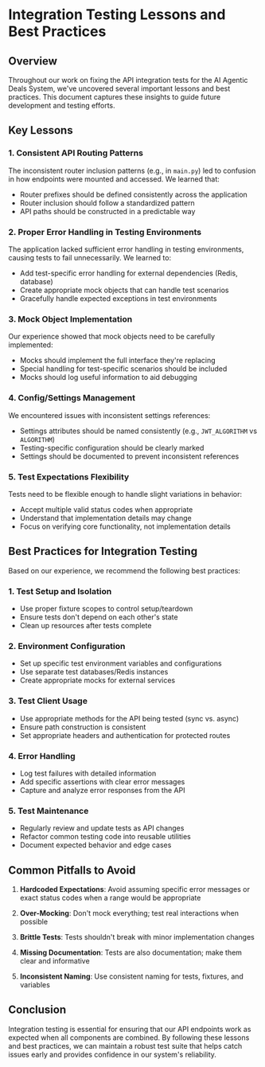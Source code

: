 # Integration Testing Lessons and Best Practices

## Overview

Throughout our work on fixing the API integration tests for the AI Agentic Deals System, we've uncovered several important lessons and best practices. This document captures these insights to guide future development and testing efforts.

## Key Lessons

### 1. Consistent API Routing Patterns

The inconsistent router inclusion patterns (e.g., in `main.py`) led to confusion in how endpoints were mounted and accessed. We learned that:

- Router prefixes should be defined consistently across the application
- Router inclusion should follow a standardized pattern
- API paths should be constructed in a predictable way

### 2. Proper Error Handling in Testing Environments

The application lacked sufficient error handling in testing environments, causing tests to fail unnecessarily. We learned to:

- Add test-specific error handling for external dependencies (Redis, database)
- Create appropriate mock objects that can handle test scenarios
- Gracefully handle expected exceptions in test environments

### 3. Mock Object Implementation

Our experience showed that mock objects need to be carefully implemented:

- Mocks should implement the full interface they're replacing
- Special handling for test-specific scenarios should be included
- Mocks should log useful information to aid debugging

### 4. Config/Settings Management

We encountered issues with inconsistent settings references:

- Settings attributes should be named consistently (e.g., `JWT_ALGORITHM` vs `ALGORITHM`)
- Testing-specific configuration should be clearly marked
- Settings should be documented to prevent inconsistent references

### 5. Test Expectations Flexibility

Tests need to be flexible enough to handle slight variations in behavior:

- Accept multiple valid status codes when appropriate
- Understand that implementation details may change
- Focus on verifying core functionality, not implementation details

## Best Practices for Integration Testing

Based on our experience, we recommend the following best practices:

### 1. Test Setup and Isolation

- Use proper fixture scopes to control setup/teardown
- Ensure tests don't depend on each other's state
- Clean up resources after tests complete

### 2. Environment Configuration

- Set up specific test environment variables and configurations
- Use separate test databases/Redis instances
- Create appropriate mocks for external services

### 3. Test Client Usage

- Use appropriate methods for the API being tested (sync vs. async)
- Ensure path construction is consistent
- Set appropriate headers and authentication for protected routes

### 4. Error Handling

- Log test failures with detailed information
- Add specific assertions with clear error messages
- Capture and analyze error responses from the API

### 5. Test Maintenance

- Regularly review and update tests as API changes
- Refactor common testing code into reusable utilities
- Document expected behavior and edge cases

## Common Pitfalls to Avoid

1. **Hardcoded Expectations**: Avoid assuming specific error messages or exact status codes when a range would be appropriate

2. **Over-Mocking**: Don't mock everything; test real interactions when possible

3. **Brittle Tests**: Tests shouldn't break with minor implementation changes

4. **Missing Documentation**: Tests are also documentation; make them clear and informative

5. **Inconsistent Naming**: Use consistent naming for tests, fixtures, and variables

## Conclusion

Integration testing is essential for ensuring that our API endpoints work as expected when all components are combined. By following these lessons and best practices, we can maintain a robust test suite that helps catch issues early and provides confidence in our system's reliability. 